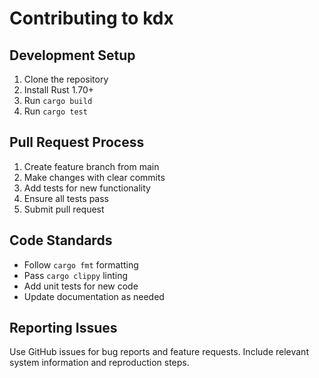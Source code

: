 # Contributing to kdx

## Development Setup

1. Clone the repository
2. Install Rust 1.70+
3. Run `cargo build`
4. Run `cargo test`

## Pull Request Process

1. Create feature branch from main
2. Make changes with clear commits
3. Add tests for new functionality
4. Ensure all tests pass
5. Submit pull request

## Code Standards

- Follow `cargo fmt` formatting
- Pass `cargo clippy` linting
- Add unit tests for new code
- Update documentation as needed

## Reporting Issues

Use GitHub issues for bug reports and feature requests.
Include relevant system information and reproduction steps.
